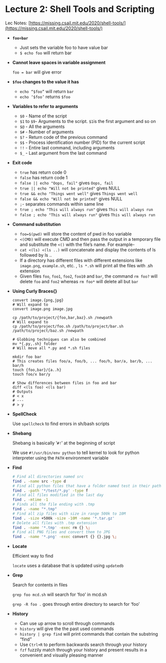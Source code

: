 # Lecture 2: Shell Tools and Scripting

Lec Notes: [https://missing.csail.mit.edu/2020/shell-tools/](https://missing.csail.mit.edu/2020/shell-tools/)

- **`foo=bar`**
    
    - Just sets the variable foo to have value bar
    - `$ echo foo` will return bar
    
- **Cannot leave spaces in variable assignment**
    
    `foo = bar` will give error
    
- **`$foo` changes to the value it has**
    
    - `echo “$foo”` will return `bar`
    - `echo ‘$foo’` returns `$foo`
    
- **Variables to refer to arguments**
    - `$0` - Name of the script
    - `$1` to `$9`- Arguments to the script. `$1`is the first argument and so on
    - `$@` - All the arguments
    - `$#` - Number of arguments
    - `$?` - Return code of the previous command
    - `$$` - Process identification number (PID) for the current script
    - `!!` - Entire last command, including arguments
    - `$_` - Last argument from the last command
    
- **Exit code**
    
    - `true` has return code 0
    - `false` has return code 1
    - `false || echo "Oops, fail"` gives `Oops, fail`
    - `true || echo "Will not be printed"` gives NULL
    - `true && echo "Things went well"` gives `Things went well`
    - `false && echo "Will not be printed"` gives NULL
    - `;`- separates commands within same line
    - `true ; echo "This will always run"` gives `This will always run`
    - `false ; echo "This will always run"` gives `This will always run`
    
- **Command substitution**

    - `foo=$(pwd)` will store the content of pwd in foo variable
    - `<(CMD)` will execute CMD and then pass the output in a temporary file and substitute the `<()` with the file’s name. For example-
    - `cat <(ls) <(ls ..)` will concatenate and display the contents of ls followed by ls ..
    - If a directory has different files with different extensions like `image.png`, `example.sh`, etc. , `ls *.sh` will print all the files with .sh extension
    - Given files `foo`, `foo1`, `foo2`, `foo10` and `bar`, the command `rm foo?` will delete `foo` and `foo2` whereas `rm foo*` will delete all but `bar`
        
- **Using Curly Braces{}**
    
    ```shell
    convert image.{png,jpg}
    # Will expand to
    convert image.png image.jpg
    
    cp /path/to/project/{foo,bar,baz}.sh /newpath
    # Will expand to
    cp /path/to/project/foo.sh /path/to/project/bar.sh /path/to/project/baz.sh /newpath
    
    # Globbing techniques can also be combined
    mv *{.py,.sh} folder
    # Will move all *.py and *.sh files
    
    mkdir foo bar
    # This creates files foo/a, foo/b, ... foo/h, bar/a, bar/b, ... bar/h
    touch {foo,bar}/{a..h}
    touch foo/x bar/y
    
    # Show differences between files in foo and bar
    diff <(ls foo) <(ls bar)
    # Outputs
    # < x
    # ---
    # > y
    ```
    
- **SpellCheck**
    
    Use `spellcheck` to find errors in sh/bash scripts
    
- **Shebang**
    
    Shebang is basically ‘`#!`’ at the beginning of script
    
    We use `#!/usr/bin/env python` to tell kernel to look for python interpreter using the `PATH` environment variable
    
- **Find**
    
    ```bash
    # Find all directories named src
    find . -name src -type d
    # Find all python files that have a folder named test in their path
    find . -path '*/test/*.py' -type f
    # Find all files modified in the last day
    find . -mtime -1
    # Finds all the file ending with .tmp
    find . -name "*.tmp"
    # Find all zip files with size in range 500k to 10M
    find . -size +500k -size -10M -name '*.tar.gz'
    # Delete all files with .tmp extension
    find . -name '*.tmp' -exec rm {} \;
    # Find all PNG files and convert them to JPG
    find . -name '*.png' -exec convert {} {}.jpg \;
    ```
    
- **Locate**
    
    Efficient way to find
   
    `locate` uses a database that is updated using `updatedb`
    
- **Grep**
    
    Search for contents in files
    
    `grep foo mcd.sh` will search for ‘foo’ in mcd.sh
    
    `grep -R foo .` goes through entire directory to search for ‘foo’
    
- **History**
    
   - Can use up arrow to scroll through commands
   - `history` will give the the past used commands
   - `history | grep find` will print commands that contain the substring “find”
   - Use `Ctrl+R` to perform backwards search through your history
   - `fzf` fuzzily match through your history and present results in a convenient and visually pleasing manner
